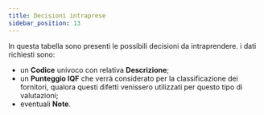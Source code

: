 ```yaml
---
title: Decisioni intraprese
sidebar_position: 13
---
```


In questa tabella sono presenti le possibili decisioni da intraprendere. i dati richiesti sono:      
- un **Codice** univoco con relativa **Descrizione**;     
- un **Punteggio IQF** che verrà considerato per la classificazione dei fornitori, qualora questi difetti venissero utilizzati per questo tipo di valutazioni;     
- eventuali **Note**.  